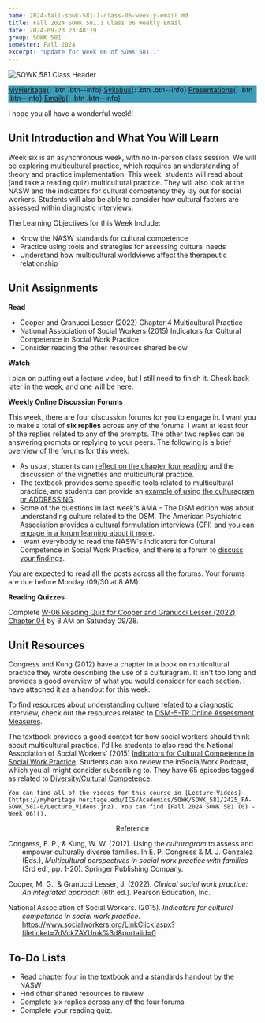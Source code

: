 ```yaml
---
name: 2024-fall-sowk-581-1-class-06-weekly-email.md
title: Fall 2024 SOWK 581.1 Class 06 Weekly Email
date: 2024-09-23 23:48:19
group: SOWK 581
semester: Fall 2024
excerpt: "Update for Week 06 of SOWK 581.1"
---
```


![SOWK 581 Class Header](https://jacobrcampbell.com/assets/media/2024-09-01-sowk-581-email-header-image.jpg)

<div style="background-color: #3b9cba; width: 100%;" markdown="1">

[MyHeritage](https://myheritage.heritage.edu/ICS/Academics/SOWK/SOWK_581/2425_FA-SOWK_581-1/){: .btn .btn--info}
[Syllabus](https://myheritage.heritage.edu/ICS/Academics/SOWK/SOWK_581/2425_FA-SOWK_581-1/Syllabus.jnz){: .btn .btn--info}
[Presentations](https://presentations.jacobrcampbell.com){: .btn .btn--info}
[Emails](https://jacobrcampbell.com/communications/){: .btn .btn--info}

</div>

I hope you all have a wonderful week!!

## Unit Introduction and What You Will Learn

Week six is an asynchronous week, with no in-person class session. We will be exploring multicultural practice, which requires an understanding of theory and practice implementation. This week, students will read about (and take a reading quiz) multicultural practice. They will also look at the NASW and the indicators for cultural competency they lay out for social workers. Students will also be able to consider how cultural factors are assessed within diagnostic interviews.

The Learning Objectives for this Week Include:

- Know the NASW standards for cultural competence
- Practice using tools and strategies for assessing cultural needs
- Understand how multicultural worldviews affect the therapeutic relationship

## Unit Assignments

**Read**

- Cooper and Granucci Lesser (2022) Chapter 4 Multicultural Practice
- National Association of Social Workers (2015) Indicators for Cultural Competence in Social Work Practice
- Consider reading the other resources shared below

**Watch**

I plan on putting out a lecture video, but I still need to finish it. Check back later in the week, and one will be here.

**Weekly Online Discussion Forums**

This week, there are four discussion forums for you to engage in. I want you to make a total of **six replies** across any of the forums. I want at least four of the replies related to any of the prompts. The other two replies can be answering prompts or replying to your peers. The following is a brief overview of the forums for this week:

- As usual, students can [reflect on the chapter four reading](https://myheritage.heritage.edu/ICS/Academics/SOWK/SOWK_581/2425_FA-SOWK_581-1/💻_W-06_923_-_929.jnz?portlet=Group_Discussion_Forums&screen=PostView&screenType=change&id=aad353cb-239c-42c5-9ae3-3b448de976ee) and the discussion of the vignettes and multicultural practice.
- The textbook provides some specific tools related to multicultural practice, and students can provide an [example of using the culturagram or ADDRESSING](https://myheritage.heritage.edu/ICS/Academics/SOWK/SOWK_581/2425_FA-SOWK_581-1/💻_W-06_923_-_929.jnz?portlet=Group_Discussion_Forums&screen=PostView&screenType=change&id=225e9673-ce42-45e7-b1e8-f7aa02cc3dd9).
- Some of the questions in last week's AMA - The DSM edition was about understanding culture related to the DSM. The American Psychiatric Association provides a [cultural formulation interviews (CFI) and you can engage in a forum learning about it more](https://myheritage.heritage.edu/ICS/Academics/SOWK/SOWK_581/2425_FA-SOWK_581-1/💻_W-06_923_-_929.jnz?portlet=Group_Discussion_Forums&screen=PostView&screenType=change&id=e020fe35-365b-4343-95ac-e95ed9f16f25).
- I want everybody to read the NASW's Indicators for Cultural Competence in Social Work Practice, and there is a forum to [discuss your findings](https://myheritage.heritage.edu/ICS/Academics/SOWK/SOWK_581/2425_FA-SOWK_581-1/💻_W-06_923_-_929.jnz?portlet=Group_Discussion_Forums&screen=PostView&screenType=change&id=7413d170-f967-4e52-8126-ca7386bf97dd). 

You are expected to read all the posts across all the forums. Your forums are due before Monday (09/30 at 8 AM).

**Reading Quizzes**

Complete [W-06 Reading Quiz for Cooper and Granucci Lesser (2022) Chapter 04](https://myheritage.heritage.edu/ICS/Academics/SOWK/SOWK_581/2425_FA-SOWK_581-1/Assignments.jnz?portlet=Coursework&screen=AssignmentDetailView&screenType=change&id=3a057004-64e5-492c-bd15-09bf037ce1a2) by 8 AM on Saturday 09/28.

## Unit Resources

Congress and Kung (2012) have a chapter in a book on multicultural practice they wrote describing the use of a culturagram. It isn't too long and provides a good overview of what you would consider for each section. I have attached it as a handout for this week.

To find resources about understanding culture related to a diagnostic interview, check out the resources related to [DSM-5-TR Online Assessment Measures](https://www.psychiatry.org/psychiatrists/practice/dsm/educational-resources/assessment-measures).

The textbook provides a good context for how social workers should think about multicultural practice. I'd like students to also read the National Association of Social Workers' (2015) [Indicators for Cultural Competence in Social Work Practice](https://www.socialworkers.org/LinkClick.aspx?fileticket=7dVckZAYUmk%3d&portalid=0). Students can also review the inSocialWork Podcast, which you all might consider subscribing to. They have 65 episodes tagged as related to [Diversity/Cultural Competence](https://www.insocialwork.org/category/diversity-cultural-competence/).

`You can find all of the videos for this course in [Lecture Videos](https://myheritage.heritage.edu/ICS/Academics/SOWK/SOWK_581/2425_FA-SOWK_581-0/Lecture_Videos.jnz). You can find [Fall 2024 SOWK 581 (0) - Week 06]().`

<div style="text-align: center" markdown="1">
Reference
</div>
<div style="margin: 0 0 0 2em; text-indent: -2em;" markdown="1">

Congress, E. P., & Kung, W. W. (2012). Using the _culturagram_ to assess and empower culturally diverse families. In E. P. Congress & M. J. Gonzalez (Eds.), _Multicultural perspectives in social work practice with families_ (3rd ed., pp. 1-20). Springer Publishing Company. 

Cooper, M. G., & Granucci Lesser, J. (2022). _Clinical social work practice: An integrated approach_ (6th ed.). Pearson Education, Inc. 

National Association of Social Workers. (2015). _Indicators for cultural competence in social work practice_. <https://www.socialworkers.org/LinkClick.aspx?fileticket=7dVckZAYUmk%3d&portalid=0>

</div>

## To-Do Lists

- Read chapter four in the textbook and a standards handout by the NASW
- Find other shared resources to review
- Complete six replies across any of the four forums
- Complete your reading quiz.
